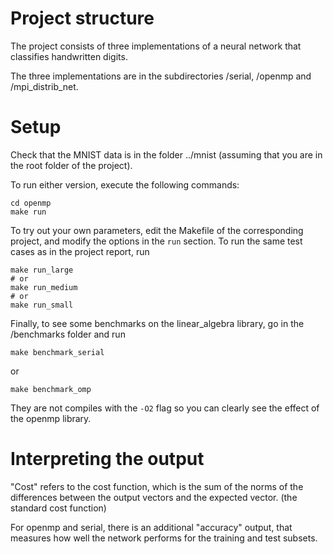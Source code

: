 # Project structure

The project consists of three implementations of a neural network that classifies handwritten digits. 

The three implementations are in the subdirectories /serial, /openmp and /mpi_distrib_net.

# Setup

Check that the MNIST data is in the folder ../mnist (assuming that you are in the root folder of the project).

To run either version, execute the following commands:

```
cd openmp
make run
```

To try out your own parameters, edit the Makefile of the corresponding project, and modify the options in the `run` section.
To run the same test cases as in the project report, run 
```
make run_large 
# or 
make run_medium 
# or 
make run_small
```

Finally, to see some benchmarks on the linear_algebra library, go in the /benchmarks folder and run
```
make benchmark_serial
```
or
```
make benchmark_omp
```

They are not compiles with the `-O2` flag so you can clearly see the effect of the openmp library.


# Interpreting the output

"Cost" refers to the cost function, which is the sum of the norms of the differences between the output vectors and the expected vector. (the standard cost function)

For openmp and serial, there is an additional "accuracy" output, that measures how well the network performs for the training and test subsets.


